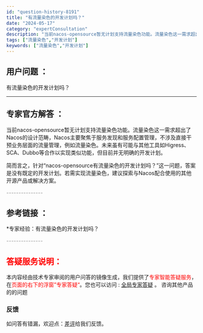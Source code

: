 ```yaml
---
id: "question-history-8191"
title: "有流量染色的开发计划吗？"
date: "2024-05-17"
category: "expertConsultation"
description: "当前nacos-opensource暂无计划支持流量染色功能。流量染色这一需求超出了Nacos的设计范畴，Nacos主要聚焦于服务发现和服务配置管理，不涉及直接干预业务层面的流量管理，例如流量染色。未来虽有可能与其他工具如Higress、SCA、Dubbo等合作以实现类似功能，但目前并无明确的开发计"
tags: ["流量染色","开发计划"]
keywords: ["流量染色","开发计划"]
---
```


## 用户问题 ： 
 有流量染色的开发计划吗？  

---------------
## 专家官方解答 ：

当前nacos-opensource暂无计划支持流量染色功能。流量染色这一需求超出了Nacos的设计范畴，Nacos主要聚焦于服务发现和服务配置管理，不涉及直接干预业务层面的流量管理，例如流量染色。未来虽有可能与其他工具如Higress、SCA、Dubbo等合作以实现类似功能，但目前并无明确的开发计划。

简而言之，针对“nacos-opensource有流量染色的开发计划吗？”这一问题，答案是没有既定的开发计划。若需实现流量染色，建议探索与Nacos配合使用的其他开源产品或解决方案。


<font color="#949494">---------------</font> 


## 参考链接 ：

*专家经验：有流量染色的开发计划吗？ 


 <font color="#949494">---------------</font> 
 


## <font color="#FF0000">答疑服务说明：</font> 

本内容经由技术专家审阅的用户问答的镜像生成，我们提供了<font color="#FF0000">专家智能答疑服务</font>，在<font color="#FF0000">页面的右下的浮窗”专家答疑“</font>。您也可以访问 : [全局专家答疑](https://answer.opensource.alibaba.com/docs/intro) 。 咨询其他产品的的问题

### 反馈
如问答有错漏，欢迎点：[差评](https://ai.nacos.io/user/feedbackByEnhancerGradePOJOID?enhancerGradePOJOId=13550)给我们反馈。
